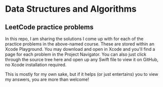 # Data Structures and Algorithms
## LeetCode practice problems

In this repo, I am sharing the solutions I come up with for each of the practice problems in the above-named course. These are stored within an Xcode Playground. You may download and open in Xcode and you'll find a page for each problem in the Project Navigator. You can also just click through the source tree here and open up any Swift file to view it on GitHub, no Xcode installation required.

This is mostly for my own sake, but if it helps (or just entertains) you to view my answers, you are more than welcome!
